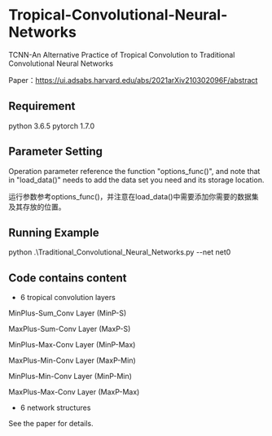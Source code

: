 # Tropical-Convolutional-Neural-Networks
TCNN-An Alternative Practice of Tropical Convolution to Traditional Convolutional Neural Networks

Paper：https://ui.adsabs.harvard.edu/abs/2021arXiv210302096F/abstract

## Requirement

python 3.6.5
pytorch 1.7.0


## Parameter Setting

Operation parameter reference the function "options_func()", and note that in "load_data()" needs to add the data set you need and its storage location.

运行参数参考options_func()，并注意在load_data()中需要添加你需要的数据集及其存放的位置。

## Running Example

python .\Traditional_Convolutional_Neural_Networks.py --net net0

## Code contains content

- 6 tropical convolution layers

 MinPlus-Sum_Conv Layer (MinP-S)

 MaxPlus-Sum-Conv Layer (MaxP-S)

 MinPlus-Max-Conv Layer (MinP-Max)

 MaxPlus-Min-Conv Layer (MaxP-Min)

 MinPlus-Min-Conv Layer (MinP-Min)

 MaxPlus-Max-Conv Layer (MaxP-Max)

- 6 network structures

See the paper for details.
